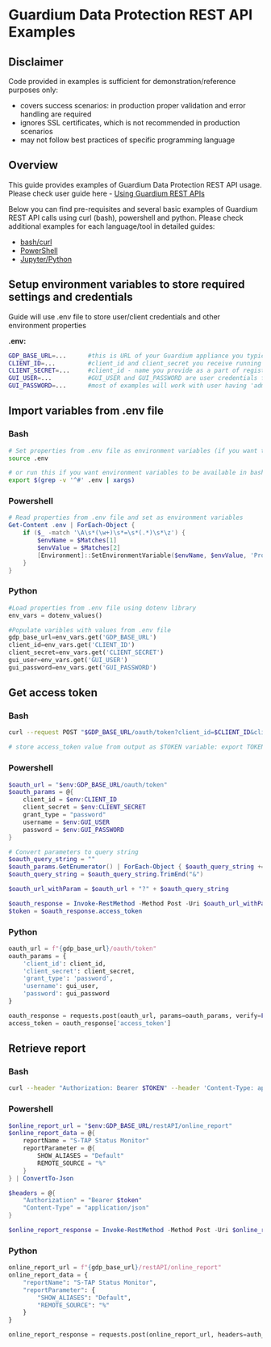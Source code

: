 # Guardium Data Protection REST API Examples

## Disclaimer

Code provided in examples is sufficient for demonstration/reference purposes only:

- covers success scenarios: in production proper validation and error handling are required
- ignores SSL certificates, which is not recommended in production scenarios
- may not follow best practices of specific programming language

## Overview

This guide provides examples of Guardium Data Protection REST API usage.
Please check user guide here - [Using Guardium REST APIs](https://www.ibm.com/docs/en/guardium/12.0?topic=commands-using-guardium-rest-apis)

Below you can find pre-requisites and several basic examples of Guardium REST API calls using curl (bash), powershell and python. Please check additional examples for each language/tool in detailed guides:

- [bash/curl](bash/README.md)
- [PowerShell](powershell/README.md)
- [Jupyter/Python](jupyter/README.md)

## Setup environment variables to store required settings and credentials

Guide will use .env file to store user/client credentials and other environment properties

**.env:**
```bash
GDP_BASE_URL=...      #this is URL of your Guardium appliance you typically access using GUI. Format: https://<host>:<port> (skip trailing slash)
CLIENT_ID=...         #client_id and client_secret you receive running 'grdapi register_oauth_client client_id=<client id> grant_types="password"' using CLI
CLIENT_SECRET=...     #client_id - name you provide as a part of registration, client_secret - you get as a result of client registration
GUI_USER=...          #GUI_USER and GUI_PASSWORD are user credentials for Guardium GUI with sufficient previliges to run required commands
GUI_PASSWORD=...      #most of examples will work with user having 'admin' role, example about changing user password will require user with 'accessmgr' role.
```

## Import variables from .env file

### Bash

```bash
# Set properties from .env file as environment variables (if you want to run commands on by one in terminal)
source .env

# or run this if you want environment variables to be available in bash scripts
export $(grep -v '^#' .env | xargs)
```

### Powershell

```powershell
# Read properties from .env file and set as environment variables
Get-Content .env | ForEach-Object {
    if ($_ -match '\A\s*(\w+)\s*=\s*(.*)\s*\z') {
        $envName = $Matches[1]
        $envValue = $Matches[2]
        [Environment]::SetEnvironmentVariable($envName, $envValue, 'Process')
    }
}
```

### Python

```python
#Load properties from .env file using dotenv library
env_vars = dotenv_values()

#Populate varibles with values from .env file
gdp_base_url=env_vars.get('GDP_BASE_URL')
client_id=env_vars.get('CLIENT_ID')
client_secret=env_vars.get('CLIENT_SECRET')
gui_user=env_vars.get('GUI_USER')
gui_password=env_vars.get('GUI_PASSWORD')
```

## Get access token

### Bash

```bash
curl --request POST "$GDP_BASE_URL/oauth/token?client_id=$CLIENT_ID&client_secret=$CLIENT_SECRET&grant_type=password&username=$GUI_USER&password=$GUI_PASSWORD" --insecure

# store access_token value from output as $TOKEN variable: export TOKEN=<access token value> 
```

### Powershell

```powershell
$oauth_url = "$env:GDP_BASE_URL/oauth/token" 
$oauth_params = @{
    client_id = $env:CLIENT_ID
    client_secret = $env:CLIENT_SECRET
    grant_type = "password"
    username = $env:GUI_USER
    password = $env:GUI_PASSWORD
}

# Convert parameters to query string
$oauth_query_string = "" 
$oauth_params.GetEnumerator() | ForEach-Object { $oauth_query_string += $_.Key + "=" + [uri]::EscapeDataString($_.Value) + "&" }
$oauth_query_string = $oauth_query_string.TrimEnd("&") 

$oauth_url_withParam = $oauth_url + "?" + $oauth_query_string

$oauth_response = Invoke-RestMethod -Method Post -Uri $oauth_url_withParam -SkipCertificateCheck
$token = $oauth_response.access_token  
```

### Python

```python
oauth_url = f"{gdp_base_url}/oauth/token"
oauth_params = {
    'client_id': client_id,
    'client_secret': client_secret,
    'grant_type': 'password',
    'username': gui_user,
    'password': gui_password
}

oauth_response = requests.post(oauth_url, params=oauth_params, verify=False)
access_token = oauth_response['access_token']
```

## Retrieve report

### Bash

```bash
curl --header "Authorization: Bearer $TOKEN" --header 'Content-Type: application/json'  --data '{"reportName": "S-TAP Status Monitor", "reportParameter": {"SHOW_ALIASES": "Default", "REMOTE_SOURCE": "%"}}' "$GDP_BASE_URL/restAPI/online_report" --insecure
```

### Powershell

```powershell
$online_report_url = "$env:GDP_BASE_URL/restAPI/online_report"
$online_report_data = @{
    reportName = "S-TAP Status Monitor"
    reportParameter = @{
        SHOW_ALIASES = "Default" 
        REMOTE_SOURCE = "%"
    }
} | ConvertTo-Json

$headers = @{
    "Authorization" = "Bearer $token"
    "Content-Type" = "application/json"
}

$online_report_response = Invoke-RestMethod -Method Post -Uri $online_report_url -Headers $headers -Body $online_report_data -SkipCertificateCheck
```

### Python

```python
online_report_url = f"{gdp_base_url}/restAPI/online_report"
online_report_data = {
    "reportName": "S-TAP Status Monitor",
    "reportParameter": {
        "SHOW_ALIASES": "Default", 
        "REMOTE_SOURCE": "%"
    }
}

online_report_response = requests.post(online_report_url, headers=auth_headers_for_restapi, json=online_report_data, verify=False)
```